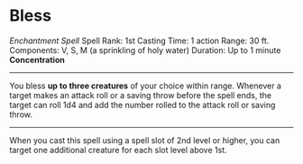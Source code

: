 # Bless
*Enchantment Spell*
Spell Rank: 1st
Casting Time: 1 action
Range: 30 ft.
Components: V, S, M (a sprinkling of holy water) 
Duration: Up to 1 minute
**Concentration**

---

You bless **up to three creatures** of your choice within range. Whenever a target makes an attack roll or a saving throw before the spell ends, the target can roll 1d4 and add the number rolled to the attack roll or saving throw.

---

When you cast this spell using a spell slot of 2nd level or higher, you can target one additional creature for each slot level above 1st.
